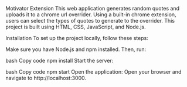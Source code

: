 Motivator Extension
This web application generates random quotes and uploads it to a chrome url overrider. Using a built-in chrome extension, users can select the types of quotes to generate to the overrider. This project is built using HTML, CSS, JavaScript, and Node.js.

Installation
To set up the project locally, follow these steps:

Make sure you have Node.js and npm installed. Then, run:

bash
Copy code
npm install
Start the server:

bash
Copy code
npm start
Open the application:
Open your browser and navigate to http://localhost:3000.
